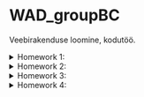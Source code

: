 # WAD_groupBC
Veebirakenduse loomine, kodutöö.

<details>
  <summary>Homework 1:</summary>
 Tasks: Create github project and three linked webpages with styling elements.
 $${\color{green}Graded}$$
</details>
<details>
<summary>Homework 2:</summary>
  Tasks: Add javascript functionality to parse posts displayed on website from JSON file or locally. Add dropdown menu for user account control on avatar at mouse click.

  - *Task1:* *users.JSON*
  - *Task2:* [Validated at jsonlint.com](https://jsonlint.com/), validation was successful
  - *Task3:* website *jsonbin.io* selected for *.json* file storage. File accessability is 'public'. [Link to .json](https://api.jsonbin.io/v3/b/6547c43254105e766fcbc89d)
  - *Task4:* *posts.js* created for fetching *.json* files remote and locally
  - *Task6:* posted photo web location link written into *.json* as attribute for each user
  - *Task8:* fixed sidebar scaling with length of posts amount. Added few effects to elements, added few more colors

  Some tasks are left unmentioned but have been worked on.
 $${\color{green}Graded}$$
 *Some Javascript example for future markup:*
  ```js
  function logSomething(something) {
    console.log('Something', something);
  }
  ```
 </details>
 <details>
  <summary>Homework 3:</summary>
 Tasks: Develop webpage as app using Vue and +Vuex techniques.
   
   - *Tasks1-5:* Webpage transition to Vue completed.
   - *Task6:* Password check implemented.
   - *Task7:* Changed colors to christmas theme.
 $${\color{green}Graded}$$
</details>
<details>
  <summary>Homework 4:</summary>
 Tasks: Implement Node.js, PostgreSQL database, and JWT token enchange to ongoing project.
   
   - *HomepageTasks:* Implemented.
   - *PostpageTasks:* Implemented fully.
 $${\color{yellow}Submitted}$$
</details>
 
  
